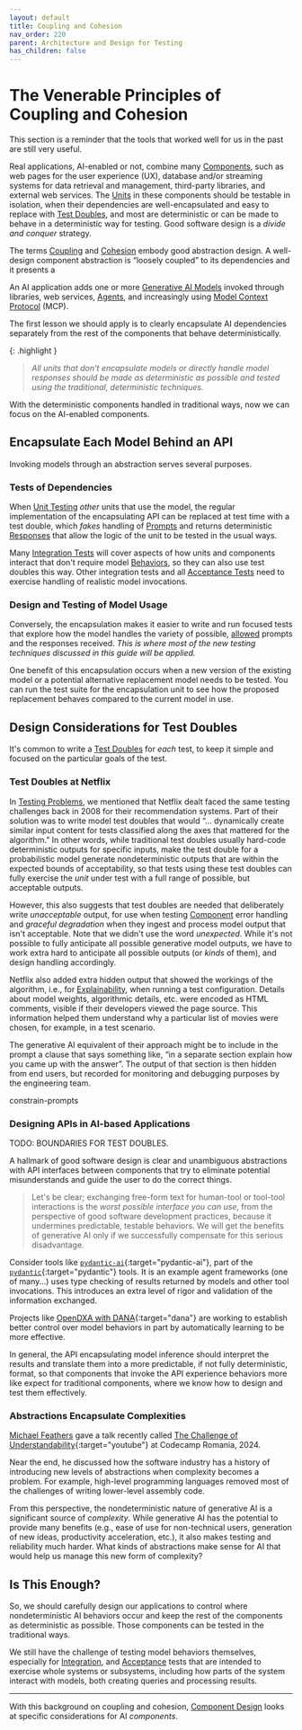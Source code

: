 ```yaml
---
layout: default
title: Coupling and Cohesion
nav_order: 220
parent: Architecture and Design for Testing
has_children: false
---
```


# The Venerable Principles of Coupling and Cohesion

This section is a reminder that the tools that worked well for us in the past are still very useful.

Real applications, AI-enabled or not, combine many [Components]({{site.glossaryurl}}/#component), such as web pages for the user experience (UX), database and/or streaming systems for data retrieval and management, third-party libraries, and external web services. The [Units]({{site.glossaryurl}}/#unit) in these components should be testable in isolation, when their dependencies are well-encapsulated and easy to replace with [Test Doubles]({{site.glossaryurl}}/#test-double), and most are deterministic or can be made to behave in a deterministic way for testing. Good software design is a _divide and conquer_ strategy. 

The terms [Coupling]({{site.glossaryurl}}/#coupling) and [Cohesion]({{site.glossaryurl}}/#cohesion) embody good abstraction design. A well-design component abstraction is &ldquo;loosely coupled&rdquo; to its dependencies and it presents a 

An AI application adds one or more [Generative AI Models]({{site.glossaryurl}}/#generative-ai-model) invoked through libraries, web services, [Agents]({{site.glossaryurl}}/#agent), and increasingly using [Model Context Protocol]({{site.glossaryurl}}/#model-context-protocol) (MCP). 

The first lesson we should apply is to clearly encapsulate AI dependencies separately from the rest of the components that behave deterministically.

{: .highlight }
> _All units that don't encapsulate models or directly handle model responses should be made as deterministic as possible and tested using the traditional, deterministic techniques._ 

With the deterministic components handled in traditional ways, now we can focus on the AI-enabled components.

## Encapsulate Each Model Behind an API

Invoking models through an abstraction serves several purposes.

### Tests of Dependencies

When [Unit Testing]({{site.glossaryurl}}/#unit-test) _other_ units that use the model, the regular implementation of the encapsulating API can be replaced at test time with a test double, which _fakes_ handling of [Prompts]({{site.glossaryurl}}/#prompt) and returns deterministic [Responses]({{site.glossaryurl}}/#response) that allow the logic of the unit to be tested in the usual ways. 

Many [Integration Tests]({{site.glossaryurl}}/#integration-test) will cover aspects of how units and components interact that don't require model [Behaviors]({{site.glossaryurl}}/#behavior), so they can also use test doubles this way. Other integration tests and all [Acceptance Tests]({{site.glossaryurl}}/#acceptance-test) need to exercise handling of realistic model invocations.

### Design and Testing of Model Usage

Conversely, the encapsulation makes it easier to write and run focused tests that explore how the model handles the variety of possible, [allowed](#constrain-prompts) prompts and the responses received. _This is where most of the new testing techniques discussed in this guide will be applied._

One benefit of this encapsulation occurs when a new version of the existing model or a potential alternative replacement model needs to be tested. You can run the test suite for the encapsulation unit to see how the proposed replacement behaves compared to the current model in use.

## Design Considerations for Test Doubles

It's common to write a [Test Doubles]({{site.glossaryurl}}/#test-double) for _each_ test, to keep it simple and focused on the particular goals of the test. 

### Test Doubles at Netflix

In [Testing Problems]({{site.baseurl}}/testing-problems/#this-is-not-a-new-problem), we mentioned that Netflix dealt faced the same testing challenges back in 2008 for their recommendation systems. Part of their solution was to write model test doubles that would &ldquo;... dynamically create similar input content for tests classified along the axes that mattered for the algorithm.&rdquo; In other words, while traditional test doubles usually hard-code deterministic outputs for specific inputs, make the test double for a probabilistic model generate nondeterministic outputs that are within the expected bounds of acceptability, so that tests using these test doubles can fully exercise the _unit_ under test with a full range of possible, but acceptable outputs.

However, this also suggests that test doubles are needed that deliberately write _unacceptable_ output, for use when testing [Component](#component) error handling and _graceful degradation_ when they ingest and process model output that isn't acceptable. Note that we didn't use the word _unexpected_. While it's not possible to fully anticipate all possible generative model outputs, we have to work extra hard to anticipate all possible outputs (or _kinds_ of them), and design handling accordingly.

Netflix also added extra hidden output that showed the workings of the algorithm, i.e., for [Explainability]({{site.glossaryurl}}/#explainability), when running a test configuration. Details about model weights, algorithmic details, etc. were encoded as HTML comments, visible if their developers viewed the page source. This information helped them understand why a particular list of movies were chosen, for example, in a test scenario.

The generative AI equivalent of their approach might be to include in the prompt a clause that says something like, &ldquo;in a separate section explain how you came up with the answer&rdquo;. The output of that section is then hidden from end users, but recorded for monitoring and debugging purposes by the engineering team.



constrain-prompts


### Designing APIs in AI-based Applications

TODO: BOUNDARIES FOR TEST DOUBLES.

A hallmark of good software design is clear and unambiguous abstractions with API interfaces between components that try to eliminate potential misunderstands and guide the user to do the correct things. 

> Let's be clear; exchanging free-form text for human-tool or tool-tool interactions is the _worst possible interface you can use_, from the perspective of good software development practices, because it undermines predictable, testable behaviors. We will get the benefits of generative AI only if we successfully compensate for this serious disadvantage.

Consider tools like [`pydantic-ai`](https://github.com/pydantic/pydantic-ai/){:target="pydantic-ai"}, part of the [`pydantic`](https://ai.pydantic.dev){:target="pydantic"} tools. It is an example agent frameworks (one of many...) uses type checking of results returned by models and other tool invocations. This introduces an extra level of rigor and validation of the information exchanged.

Projects like [OpenDXA with DANA](https://the-ai-alliance.github.io/#ai-powered-programming-language-for-agents){:target="dana"} are working to establish better control over model behaviors in part by automatically learning to be more effective.

In general, the API encapsulating model inference should interpret the results and translate them into a more predictable, if not fully deterministic, format, so that components that invoke the API experience behaviors more like expect for traditional components, where we know how to design and test them effectively.

### Abstractions Encapsulate Complexities

[Michael Feathers]({{site.baseurl}}/references/#michael-feathers) gave a talk recently called [The Challenge of Understandability](https://www.youtube.com/watch?v=sGgkl_RnkvQ){:target="youtube"} at Codecamp Romania, 2024.  

Near the end, he discussed how the software industry has a history of introducing new levels of abstractions when complexity becomes a problem. For example, high-level programming languages removed most of the challenges of writing lower-level assembly code.

From this perspective, the nondeterministic nature of generative AI is a significant source of _complexity_. While generative AI has the potential to provide many benefits (e.g., ease of use for non-technical users, generation of new ideas, productivity acceleration, etc.), it also makes testing and reliability much harder. What kinds of abstractions make sense for AI that would help us manage this new form of complexity?

## Is This Enough?

So, we should carefully design our applications to control where nondeterministic AI behaviors occur and keep the rest of the components as deterministic as possible. Those components can be tested in the traditional ways.

We still have the challenge of testing model behaviors themselves, especially for [Integration]({{site.glossaryurl}}/#integration-test), and [Acceptance]({{site.glossaryurl}}/#acceptance-test) tests that are intended to exercise whole systems or subsystems, including how parts of the system interact with models, both creating queries and processing results. 

--- 

With this background on coupling and cohesion, [Component Design]({{site.baseurl}}/architecture-design/component-design) looks at specific considerations for AI _components_.

